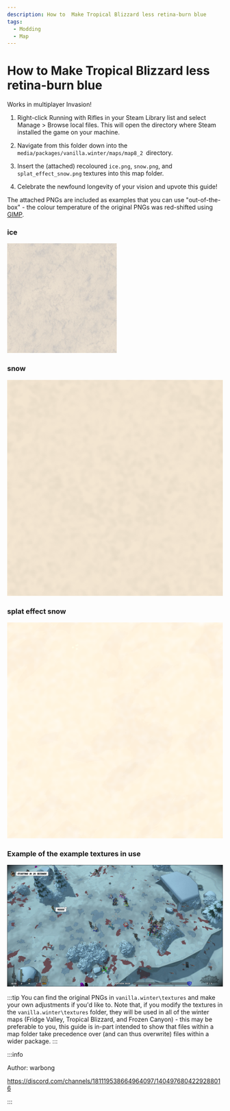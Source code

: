 ```yaml
---
description: How to  Make Tropical Blizzard less retina-burn blue
tags:
  - Modding
  - Map
---
```


# How to Make Tropical Blizzard less retina-burn blue

Works in multiplayer Invasion! 

1. Right-click Running with Rifles in your Steam Library list and select Manage > Browse local files. This will open the directory where Steam installed the game on your machine.

2. Navigate from this folder down into the `media/packages/vanilla.winter/maps/map8_2 `directory.

3. Insert the (attached) recoloured `ice.png`, `snow.png`, and `splat_effect_snow.png` textures into this map folder.

4. Celebrate the newfound longevity of your vision and upvote this guide!

The attached PNGs are included as examples that you can use "out-of-the-box" - the colour temperature of the original PNGs was red-shifted using [GIMP](https://www.gimp.org/).

### ice
![](./img/ice.png)

### snow
![](./img/snow.png)

### splat effect snow
![](./img/splat_effect_snow.png)

### Example of the example textures in use

![](./img/20250620005109_1.jpg)



:::tip
You can find the original PNGs in `vanilla.winter\textures` and make your own adjustments if you'd like to.
Note that, if you modify the textures in the `vanilla.winter\textures` folder, they will be used in all of the winter maps (Fridge Valley, Tropical Blizzard, and Frozen Canyon) - this may be preferable to you, this guide is in-part intended to show that files within a map folder take precedence over (and can thus overwrite) files within a wider package.
:::


:::info

Author: warbong

https://discord.com/channels/181119538664964097/1404976804229288016

:::